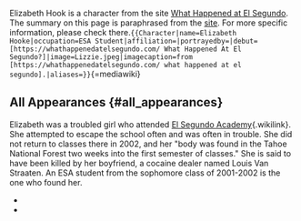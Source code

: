 Elizabeth Hook is a character from the site [What Happened at El
Segundo](https://whathappenedatelsegundo.com/). The summary on this page
is paraphrased from the
[site](https://whathappenedatelsegundo.com/april-3rd-2003). For more
specific information, please check
there.`{{Character|name=Elizabeth Hooke|occupation=ESA Student|affiliation=|portrayedby=|debut=[https://whathappenedatelsegundo.com/ What Happened At El Segundo?]|image=Lizzie.jpeg|imagecaption=from [https://whathappenedatelsegundo.com/ what happened at el segundo].|aliases=}}`{=mediawiki}

## All Appearances {#all_appearances}

Elizabeth was a troubled girl who attended [El Segundo
Academy](El_Segundo_Academy "El Segundo Academy"){.wikilink}. She
attempted to escape the school often and was often in trouble. She did
not return to classes there in 2002, and her \"body was found in the
Tahoe National Forest two weeks into the first semester of classes.\"
She is said to have been killed by her boyfriend, a cocaine dealer named
Louis Van Straaten. An ESA student from the sophomore class of 2001-2002
is the one who found her.

- 
- 

<references />
